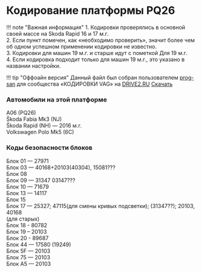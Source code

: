 # Кодирование платформы PQ26

!!! note "Важная информация"
    1. Кодировки проверялись в основной своей массе на Skoda Rapid 16 и 17 м.г.  
    2. Если пункт помечен, как «необходимо проверить», значит более чем об одном успешном применении кодировки не известно.  
    3. Кодировки для машин 19 м.г. и старше идут с пометкой Для 19 м.г.  
    4. Если кодировка подходит только для машин 19 м.г., это указано в названии настройки.  

!!! tip "Оффоайн версия"
    Данный файл был собран пользователем [prog-san](https://www.drive2.ru/users/prog-san) для сообщества «КОДИРОВКИ VAG» на [DRIVE2.RU](https://www.drive2.ru/communities/3868/)
    [Скачать](PQ26.pdf)
       
### Автомобили на этой платформе
A06 (PQ26)  
Škoda Fabia Mk3 (NJ)  
Škoda Rapid (NH) — 2016 м.г.  
Volkswagen Polo Mk5 (6C)  
  
### Коды безопасности блоков
Блок 01 — 27971  
Блок 03 — 40168+20103(40304), 15081???  
Блок 08   
Блок 09 — 31347 03147???  
Блок 10 — 71679  
Блок 13 — 14117  
Блок 15  
Блок 17 — 25327; 47115(для смены кривых подсветки); (31347??); 20103, 40168  
(для старых)  
Блок 18 - 80782  
Блок 19 – 20103  
Блок 20 - 89687  
Блок 44 — 17580 (19249)  
Блок 5F — 20103  
Блок 75 — 20103  
Блок A5 — 20103  


